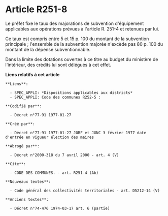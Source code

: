 # Article R251-8

Le préfet fixe le taux des majorations de subvention d'équipement applicables aux opérations prévues à l'article R. 251-4 et
retenues par lui. 

Ce taux est compris entre 5 et 15 p. 100   du montant de la subvention principale ; l'ensemble de la subvention majorée
n'excède pas 80 p. 100 du montant de la dépense subventionnable. 

Dans la limite des dotations ouvertes à ce titre au budget du ministère de l'intérieur, des crédits lui sont délégués à cet
effet.

**Liens relatifs à cet article**

	**Liens**:

	  - SPEC_APPLI: *Dispositions applicables aux districts*
	  - SPEC_APPLI: Code des communes R252-5 :

	**Codifié par**:

	  - Décret n°77-91 1977-01-27

	**Créé par**:

	  - Décret n°77-91 1977-01-27 JORF et JONC 3 février 1977 date d'entrée en vigueur élection des maires

	**Abrogé par**:

	  - Décret n°2000-318 du 7 avril 2000 - art. 4 (V)

	**Cite**:

	  - CODE DES COMMUNES. - art. R251-4 (Ab)

	**Nouveaux textes**:

	  - Code général des collectivités territoriales - art. D5212-14 (V)

	**Anciens textes**:

	  - Décret n°74-476 1974-03-17 art. 6 (partie)

